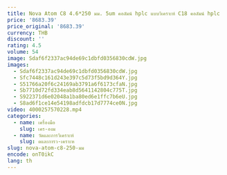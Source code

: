 ```yaml
---
title: Nova Atom C8 4.6*250 มม. 5um คอลัมน์ hplc แบบวิเคราะห์ C18 คอลัมน์ hplc
price: '8683.39'
price_original: '8683.39'
currency: THB
discount: ''
rating: 4.5
volume: 54
image: Sdaf6f2337ac94de69c1dbfd0356830cdW.jpg
images:
  - Sdaf6f2337ac94de69c1dbfd0356830cdW.jpg
  - Sfc7448c161d243e397c5d73f5bd9d364Y.jpg
  - S51766a20f6c24169ab3791a6f6173cfaN.jpg
  - Sb7710d72fd334eab8d5641142804c775T.jpg
  - S922371d6e02048a1ba80ed6e1ffc7b6eU.jpg
  - S8ad6f1ce14e54198adfdcb17d7774ce0N.jpg
video: 4000257570228.mp4
categories:
  - name: เครื่องมือ
    slug: เคร-องม
  - name: วัดและการวิเคราะห์
    slug: ดและการว-เคราะห
slug: nova-atom-c8-250-มม
encode: onT0ikC
lang: th
---
```

  